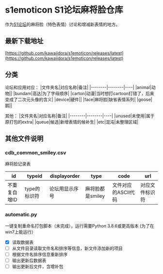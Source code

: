 # s1emoticon S1论坛麻将脸仓库

作为[S1论坛](https://bbs.saraba1st.com/)的麻将脸（特色表情）讨论和增减新表情的地方。

## 最新下载地址
[https://github.com/kawaiidora/s1emoticon/releases/latest](https://github.com/kawaiidora/s1emoticon/releases/latest)

## 分类

论坛和应用对应：
|文件夹名|对应名称|备注|
|--------|--------|----|
|animal|动物||
|bundam|高达|为了字母顺序|
|carton|动漫|当时想打cartoon打错了，后来变成了二次元头像的含义|
|device|硬件||
|face|麻将脸|缺省表情系列|
|goose|鹅||

其他：
|文件夹名|对应名称|备注|
|--------|--------|----|
|unused|未使用|属于原打包的extra|
|queue|候选|新增表情的候补生|
|etc|混沌|未整理区域|

## 其他文件说明

### cdb_common_smiley.csv

麻将脸记录表

|id|typeid|displayorder|type|code|url|
|--|------|------------|----|----|---|
|不重复自增ID|type的标识符|论坛用显示序号|麻将脸都是smiley|文件对应的ASCII代码|对应文件标识符|

### automatic.py

一键复制重命名打包脚本（未完成），运行需要Python 3.8.6或更高版本 (为了在win7上能运行）

- [x] 读取数据表 
- [ ] 从文件目录读取文件名和排序等信息，新文件添加新的项目 
- [ ] 根据文件名排序信息重新排序
- [ ] 输出更新后数据表
- [ ] 输出更新后文件，含增补包
